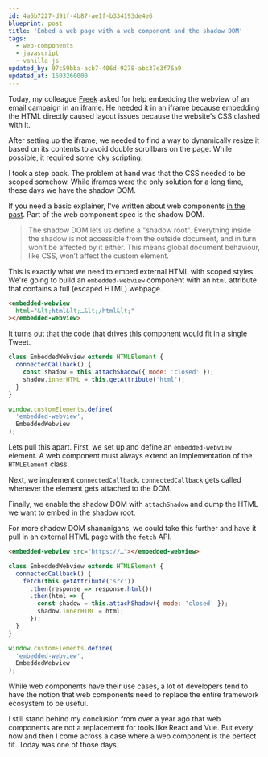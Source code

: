 ```yaml
---
id: 4a6b7227-d91f-4b87-ae1f-b334193de4e6
blueprint: post
title: 'Embed a web page with a web component and the shadow DOM'
tags:
  - web-components
  - javascript
  - vanilla-js
updated_by: 97c59bba-acb7-406d-9278-abc37e3f76a9
updated_at: 1603260000
---
```

Today, my colleague [Freek](https://freek.dev) asked for help embedding the webview of an email campaign in an iframe. He needed it in an iframe because embedding the HTML directly caused layout issues because the website's CSS clashed with it.

After setting up the iframe, we needed to find a way to dynamically resize it based on its contents to avoid double scrollbars on the page. While possible, it required some icky scripting.

I took a step back. The problem at hand was that the CSS needed to be scoped somehow. While iframes were the only solution for a long time, these days we have the shadow DOM.

<!--more-->

If you need a basic explainer, I've written about web components [in the past](https://sebastiandedeyne.com/web-components). Part of the web component spec is the shadow DOM.

> The shadow DOM lets us define a "shadow root". Everything inside the shadow is not accessible from the outside document, and in turn won’t be affected by it either. This means global document behaviour, like CSS, won’t affect the custom element.

This is exactly what we need to embed external HTML with scoped styles. We're going to build an `embedded-webview` component with an `html` attribute that contains a full (escaped HTML) webpage.

```html
<embedded-webview
  html="&lt;html&lt;…&lt;/html&lt;"
></embedded-webview>
```

It turns out that the code that drives this component would fit in a single Tweet.

```js
class EmbeddedWebview extends HTMLElement {
  connectedCallback() {
    const shadow = this.attachShadow({ mode: 'closed' });
    shadow.innerHTML = this.getAttribute('html');
  }
}

window.customElements.define(
  'embedded-webview',
  EmbeddedWebview
);
```

Lets pull this apart. First, we set up and define an `embedded-webview` element. A web component must always extend an implementation of the `HTMLElement` class.

Next, we implement `connectedCallback`. `connectedCallback` gets called whenever the element gets attached to the DOM.

Finally, we enable the shadow DOM with `attachShadow` and dump the HTML we want to embed in the shadow root.

For more shadow DOM shananigans, we could take this further and have it pull in an external HTML page with the `fetch` API.

```html
<embedded-webview src="https://…"></embedded-webview>
```

```js
class EmbeddedWebview extends HTMLElement {
  connectedCallback() {
    fetch(this.getAttribute('src'))
      .then(response => response.html())
      .then(html => {
        const shadow = this.attachShadow({ mode: 'closed' });
        shadow.innerHTML = html;
      });
  }
}

window.customElements.define(
  'embedded-webview',
  EmbeddedWebview
);
```

While web components have their use cases, a lot of developers tend to have the notion that web components need to replace the entire framework ecosystem to be useful.

I still stand behind my conclusion from over a year ago that web components are not a replacement for tools like React and Vue. But every now and then I come across a case where a web component is the perfect fit. Today was one of those days.

